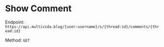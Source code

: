 # Show Comment

Endpoint: `https://api.multivida.blog/{user:username}/s/{thread:id}/comments/{thread:id}`

Method: `GET`
